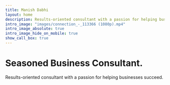 ```yaml
---
title: Manish Dabhi
layout: home
description: Results-oriented consultant with a passion for helping businesses succeed.
intro_image: "images/connection_-_113366 (1080p).mp4"
intro_image_absolute: true
intro_image_hide_on_mobile: true
show_call_box: true
---
```


# Seasoned Business Consultant.

Results-oriented consultant with a passion for helping businesses succeed.